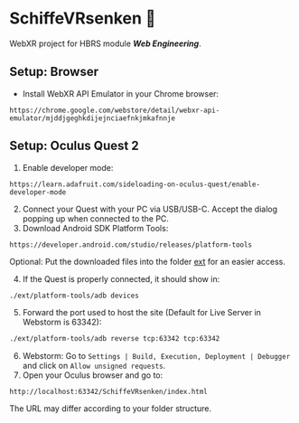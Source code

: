 # SchiffeVRsenken 🚤

WebXR project for HBRS module **_Web Engineering_**.

## Setup: Browser

- Install WebXR API Emulator in your Chrome browser:

```
https://chrome.google.com/webstore/detail/webxr-api-emulator/mjddjgeghkdijejnciaefnkjmkafnnje
```

## Setup: Oculus Quest 2

1. Enable developer mode:

```
https://learn.adafruit.com/sideloading-on-oculus-quest/enable-developer-mode
```

2. Connect your Quest with your PC via USB/USB-C. Accept the dialog popping up when connected to the PC.
3. Download Android SDK Platform Tools:

```
https://developer.android.com/studio/releases/platform-tools
```

Optional: Put the downloaded files into the folder [ext](./ext) for an easier access.

4. If the Quest is properly connected, it should show in:

```bash
./ext/platform-tools/adb devices
```

5. Forward the port used to host the site (Default for Live Server in Webstorm is 63342):

```bash
./ext/platform-tools/adb reverse tcp:63342 tcp:63342
```

6. Webstorm: Go to ```Settings | Build, Execution, Deployment | Debugger``` and click on ```Allow unsigned requests```.
7. Open your Oculus browser and go to:

```
http://localhost:63342/SchiffeVRsenken/index.html
```

The URL may differ according to your folder structure.
